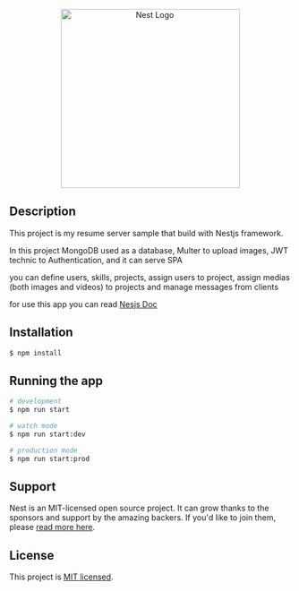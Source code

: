 <p align="center">
  <a href="http://nestjs.com/" target="blank"><img src="https://nestjs.com/img/logo_text.svg" width="320" alt="Nest Logo" /></a>
</p>

## Description
This project is my resume server sample that build with Nestjs framework.

In this project MongoDB used as a database, Multer to upload images, JWT technic to Authentication, and it can serve SPA

you can define users, skills, projects, assign users to project, assign medias (both images and videos) to projects and manage messages from clients

for use this app you can read [Nesjs Doc](https://docs.nestjs.com/)
## Installation

```bash
$ npm install
```

## Running the app

```bash
# development
$ npm run start

# watch mode
$ npm run start:dev

# production mode
$ npm run start:prod
```

## Support

Nest is an MIT-licensed open source project. It can grow thanks to the sponsors and support by the amazing backers. If you'd like to join them, please [read more here](https://docs.nestjs.com/support).


## License

  This project is [MIT licensed](LICENSE).
